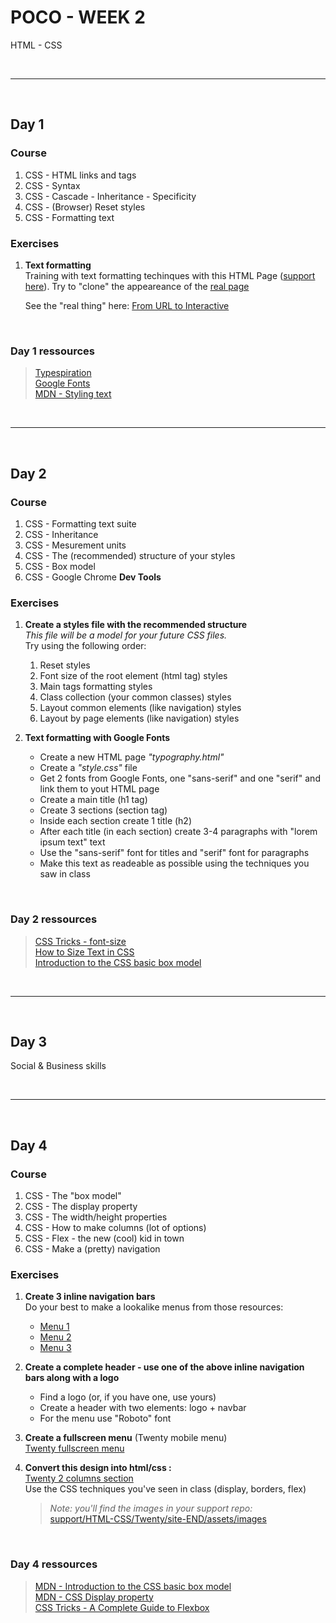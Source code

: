 # POCO - WEEK 2
HTML - CSS


<br>

---

<br>


## Day 1

### Course
1. CSS - HTML links and tags
2. CSS - Syntax
3. CSS - Cascade - Inheritance - Specificity
4. CSS - (Browser) Reset styles
5. CSS - Formatting text

### Exercises
1. **Text formatting**<br>
    Training with text formatting techinques with this HTML Page ([support here](https://github.com/powercoders-lausanne/support/blob/master/HTML-CSS/01.intro/css/04.css-formating-text/css-text-formatting.html)). Try to "clone" the appeareance of the [real page](https://alistapart.com/article/from-url-to-interactive)

    See the "real thing" here: [From URL to Interactive](https://alistapart.com/article/from-url-to-interactive)


<br>

 ### Day 1 ressources
 > [Typespiration](http://typespiration.com/)<br>
   [Google Fonts](https://fonts.google.com/)<br>
   [MDN - Styling text](https://developer.mozilla.org/en-US/docs/Learn/CSS/Styling_text)<br>

<br>

---

<br>

## Day 2

### Course
1. CSS - Formatting text suite
2. CSS - Inheritance
3. CSS - Mesurement units
4. CSS - The (recommended) structure of your styles
5. CSS - Box model
6. CSS - Google Chrome **Dev Tools**


### Exercises
1. **Create a styles file with the recommended structure**<br>
    *This file will be a model for your future CSS files.*<br>
    Try using the following order: 
    1. Reset styles
    2. Font size of the root element (html tag) styles
    3. Main tags formatting styles
    4. Class collection (your common classes)  styles
    5. Layout common elements (like navigation) styles
    6. Layout by page elements (like navigation) styles

2. **Text formatting with Google Fonts**<br>
    * Create a new HTML page *"typography.html"*
    * Create a *"style.css"* file
    * Get 2 fonts from Google Fonts, one "sans-serif" and one "serif" and link them to yout HTML page
    * Create a main title (h1 tag)
    * Create 3 sections (section tag)
    * Inside each section create 1 title (h2)
    * After each title (in each section) create 3-4 paragraphs with "lorem ipsum text" text
    * Use the "sans-serif" font for titles and "serif" font for paragraphs
    * Make this text as readeable as possible using the techniques you saw in class 

<br>

### Day 2 ressources
 > [CSS Tricks - font-size](https://css-tricks.com/almanac/properties/f/font-size/)<br>
   [How to Size Text in CSS](https://alistapart.com/article/howtosizetextincss)<br>
   [Introduction to the CSS basic box model](https://developer.mozilla.org/en-US/docs/Web/CSS/CSS_Box_Model/Introduction_to_the_CSS_box_model)

<br>

---

<br>

## Day 3
Social & Business skills

<br>

---

<br>

## Day 4

### Course
1. CSS - The "box model"
2. CSS - The display property
3. CSS - The width/height properties
4. CSS - How to make columns (lot of options)
5. CSS - Flex - the new (cool) kid in town
6. CSS - Make a (pretty) navigation


### Exercises
1. **Create 3 inline navigation bars**<br>
    Do your best to make a lookalike menus from those resources: 
    * [Menu 1](https://github.com/powercoders-lausanne/support/blob/master/_assets/menu-example-1.png)
    * [Menu 2](https://github.com/powercoders-lausanne/support/blob/master/_assets/menu-example-2.png)
    * [Menu 3](https://github.com/powercoders-lausanne/support/blob/master/_assets/menu-example-3.png)

2. **Create a complete header - use one of the above inline navigation bars along with a logo**<br>
    * Find a logo (or, if you have one, use yours)
    * Create a header with two elements: logo + navbar
    * For the menu use "Roboto" font

3. **Create a fullscreen menu** (Twenty mobile menu)<br>
    [Twenty fullscreen menu](https://github.com/powercoders-lausanne/support/blob/master/_assets/menu-example-4.png)

4. **Convert this design into html/css :**<br>
    [Twenty 2 columns section](https://github.com/powercoders-lausanne/support/blob/master/HTML-CSS/01.intro/html/case-study/templates/section-four-rows-two-columns.png)<br>
    Use the CSS techniques you've seen in class (display, borders, flex)<br> 
    > *Note: you'll find the images in your support repo:*<br>
    > [support/HTML-CSS/Twenty/site-END/assets/images](https://github.com/powercoders-lausanne/support/tree/master/HTML-CSS/Twenty/site-END/assets/images)


<br>

### Day 4 ressources
 > [MDN - Introduction to the CSS basic box model](https://developer.mozilla.org/en-US/docs/Web/CSS/CSS_Box_Model/Introduction_to_the_CSS_box_model)<br>
   [MDN - CSS Display property](https://developer.mozilla.org/en-US/docs/Web/CSS/display)<br>
   [CSS Tricks - A Complete Guide to Flexbox](https://css-tricks.com/snippets/css/a-guide-to-flexbox/)